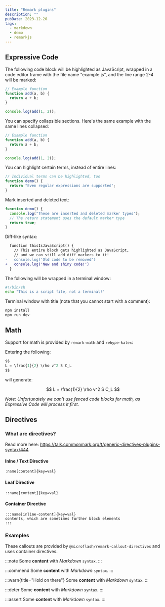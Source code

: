 ```yaml
---
title: "Remark plugins"
description: ""
pubDate: 2023-12-26
tags:
  - markdown
  - demo
  - remarkjs
---
```


## Expressive Code

The following code block will be highlighted as JavaScript,
wrapped in a code editor frame with the file name "example.js",
and the line range 2-4 will be marked:

```js title="example.js" {2-4}
// Example function
function add(a, b) {
  return a + b;
}

console.log(add(1, 2));
```

You can specify collapsible sections. Here's the same example with the same lines collapsed:

```js collapse={2-4}
// Example function
function add(a, b) {
  return a + b;
}

console.log(add(1, 2));
```

You can highlight certain terms, instead of entire lines:

```js "Individual terms" /Even.*supported/
// Individual terms can be highlighted, too
function demo() {
  return "Even regular expressions are supported";
}
```

Mark inserted and deleted text:

```js "return true;" ins="inserted" del="deleted"
function demo() {
  console.log("These are inserted and deleted marker types");
  // The return statement uses the default marker type
  return true;
}
```

Diff-like syntax:

```diff lang="js"
  function thisIsJavaScript() {
    // This entire block gets highlighted as JavaScript,
    // and we can still add diff markers to it!
-   console.log('Old code to be removed')
+   console.log('New and shiny code!')
  }
```

The following will be wrapped in a terminal window:

```sh
#!/bin/sh
echo "This is a script file, not a terminal!"
```

Terminal window with title (note that you cannot start with a comment):

```sh title="Quick start"
npm install
npm run dev
```

## Math

Support for math is provided by `remark-math` and `rehype-katex`:

Entering the following:

```js
$$
L = \frac{1}{2} \rho v^2 S C_L
$$
```

will generate:

$$
L = \frac{1}{2} \rho v^2 S C_L
$$

_Note: Unfortunately we can't use fenced code blocks for math, as Expressive Code will process it first._

## Directives

### What are directives?

Read more here: https://talk.commonmark.org/t/generic-directives-plugins-syntax/444

#### Inlne / Text Directive

```
:name[content]{key=val}
```

#### Leaf Directive

```
::name[content]{key=val}
```

#### Container Directive

```
:::name[inline-content]{key=val}
contents, which are sometimes further block elements
:::
```

### Examples

These callouts are provided by `@microflash/remark-callout-directives` and uses container directives.

:::note
Some **content** with _Markdown_ `syntax`.
:::

:::commend
Some **content** with _Markdown_ `syntax`.
:::

:::warn{title="Hold on there"}
Some **content** with _Markdown_ `syntax`.
:::

:::deter
Some **content** with _Markdown_ `syntax`.
:::

:::assert
Some **content** with _Markdown_ `syntax`.
:::
